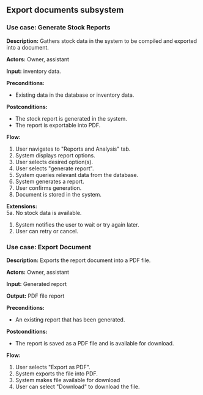 ## Export documents subsystem

### Use case: Generate Stock Reports
**Description:** Gathers stock data in the system to be compiled and exported into a document.

**Actors:** Owner, assistant

**Input:** inventory data.

**Preconditions:**
- Existing data in the database or inventory data.

**Postconditions:**
- The stock report is generated in the system.
- The report is exportable into PDF.

**Flow:**
1. User navigates to "Reports and Analysis" tab.
2. System displays report options.
3. User selects desired option(s).
4. User selects "generate report".
5. System queries relevant data from the database.
6. System generates a report.
7. User confirms generation.
8. Document is stored in the system.

**Extensions:** <br>
5a. No stock data is available.
1. System notifies the user to wait or try again later.
2. User can retry or cancel.


### Use case: Export Document
**Description:** Exports the report document into a PDF file.

**Actors:** Owner, assistant

**Input:** Generated report

**Output:** PDF file report

**Preconditions:**
- An existing report that has been generated.

**Postconditions:**
- The report is saved as a PDF file and is available for download.

**Flow:**
1. User selects "Export as PDF".
2. System exports the file into PDF.
3. System makes file available for download
4. User can select "Download" to download the file.
